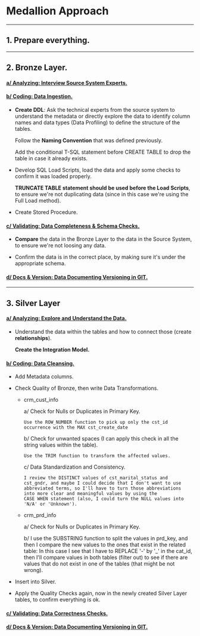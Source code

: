 # Medallion Approach

---

## 1. Prepare everything.

---

## 2. Bronze Layer.

#### <ins>a/ Analyzing: Interview Source System Experts.</ins>

#### <ins>b/ Coding: Data Ingestion.</ins>

  * **Create DDL**: Ask the technical experts from the source system to understand the metadata or directly explore
    the data to identify column names and data types (Data Profiling) to define the structure of the tables.

    Follow the **Naming Convention** that was defined previously.

    Add the conditional T-SQL statement before CREATE TABLE to drop the table in case it already exists.

  * Develop SQL Load Scripts, load the data and apply some checks to confirm it was loaded properly.

    **TRUNCATE TABLE statement should be used before the Load Scripts**, to ensure we're not duplicating data (since in this case
    we're using the Full Load method).

  * Create Stored Procedure.

#### <ins>c/ Validating: Data Completeness & Schema Checks.</ins>

  * **Compare** the data in the Bronze Layer to the data in the Source System, to ensure we're not loosing any data.

  * Confirm the data is in the correct place, by making sure it's under the appropriate schema.

#### <ins>d/ Docs & Version: Data Documenting Versioning in GIT.</ins>

---

## 3. Silver Layer

#### <ins>a/ Analyzing: Explore and Understand the Data.</ins>

  * Understand the data within the tables and how to connect those (create **relationships**).

    **Create the Integration Model.**

#### <ins>b/ Coding: Data Cleansing.</ins>

  * Add Metadata columns.

  * Check Quality of Bronze, then write Data Transformations.

     - crm_cust_info

        a/ Check for Nulls or Duplicates in Primary Key.

           Use the ROW_NUMBER function to pick up only the cst_id occurrence with the MAX cst_create_date

        b/ Check for unwanted spaces (I can apply this check in all the string values within the table).

           Use the TRIM function to transform the affected values.

        c/ Data Standardization and Consistency.

           I review the DISTINCT values of cst_marital_status and cst_gndr, and maybe I could decide that I don't want to use
           abbreviated terms, so I'll have to turn those abbreviations into more clear and meaningful values by using the
           CASE WHEN statement (also, I could turn the NULL values into 'N/A' or 'Unknown').

     - crm_prd_info
   
         a/ Check for Nulls or Duplicates in Primary Key.

         b/ I use the SUBSTRING function to split the values in prd_key, and then I compare the new values to the ones that exist
            in the related table: In this case I see that I have to REPLACE '-' by '_' in the cat_id, then I'll compare values in
            both tables (filter out) to see if there are values that do not exist in one of the tables (that might be not wrong).

  * Insert into Silver.

  * Apply the Quality Checks again, now in the newly created Silver Layer tables, to confirm everything is ok.

#### <ins>c/ Validating: Data Correctness Checks.</ins>

#### <ins>d/ Docs & Version: Data Documenting Versioning in GIT.</ins>
